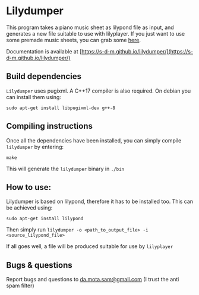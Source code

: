 Lilydumper
==========

This program takes a piano music sheet as lilypond file as input, and generates a new file suitable to use with lilyplayer.
If you just want to use some premade music sheets, you can grab some [here](https://github.com/s-d-m/precompiled_music_sheets_for_lilyplayer).

Documentation is available at [https://s-d-m.github.io/lilydumper/](https://s-d-m.github.io/lilydumper/)

Build dependencies
----------------

`Lilydumper` uses pugixml. A C++17 compiler is also required. On debian you can install them using:

	sudo apt-get install libpugixml-dev g++-8


Compiling instructions
-------------------

Once all the dependencies have been installed, you can simply compile `lilydumper` by entering:

	make

This will generate the `lilydumper` binary in `./bin`


How to use:
------------

Lilydumper is based on lilypond, therefore it has to be installed too. This can be achieved using:

	sudo apt-get install lilypond

Then simply run `lilydumper -o <path_to_output_file> -i <source_lilypond_file>`

If all goes well, a file will be produced suitable for use by `lilyplayer`


Bugs & questions
--------------

Report bugs and questions to da.mota.sam@gmail.com (I trust the anti spam filter)
